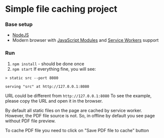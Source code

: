 # Simple file caching project

### Base setup
- [NodeJS](https://nodejs.org/en/download/)
- Modern browser with [JavaScript Modules](https://caniuse.com/#search=module) and [Service Workers](https://caniuse.com/#search=service%20workers) support

###  Run
1. `npm install` - should be done once
2. `npm start`
If everything fine, you will see:

```
> static src --port 8080

serving "src" at http://127.0.0.1:8080
```

URL could be different from `http://127.0.0.1:8080`
To see the example, please copy the URL and open it in the browser.

By default all static files on the page are cached by service worker.
However, the PDF file source is not. So, in offline by default you see page without PDF file preview.

To cache PDF file you need to click on "Save PDF file to cache" button
